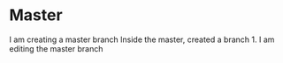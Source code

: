 # Master
I am creating a master branch 
Inside the master, created a branch 1.
I am editing the master branch
